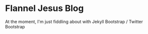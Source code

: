 # Flannel Jesus Blog

At the moment, I'm just fiddling about with Jekyll Bootstrap / Twitter Bootstrap
